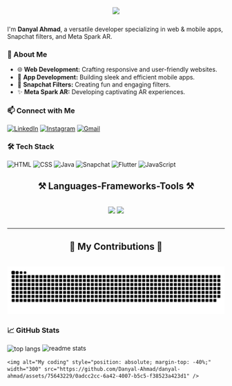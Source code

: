 <h1 align="center">
    <img src="https://readme-typing-svg.herokuapp.com/?font=Righteous&size=35&center=true&vCenter=true&width=500&height=70&duration=4000&lines=Hi+There!+👋;+I'm+Danyal+Ahmad!;" />
</h1>
I'm <strong>Danyal Ahmad</strong>, a versatile developer specializing in web & mobile apps, Snapchat filters, and Meta Spark AR.
<br/>


### 🚀 About Me
- 🌐 **Web Development:** Crafting responsive and user-friendly websites.
- 📱 **App Development:** Building sleek and efficient mobile apps.
- 🎨 **Snapchat Filters:** Creating fun and engaging filters.
- ✨ **Meta Spark AR:** Developing captivating AR experiences.
  <br>

### 📫 Connect with Me
[![LinkedIn](https://img.shields.io/badge/LinkedIn-0077B5?logo=linkedin&logoColor=white)](https://pk.linkedin.com/in/danyal-ahmaad)
[![Instagram](https://img.shields.io/badge/Instagram-E4405F?logo=instagram&logoColor=white)](https://www.instagram.com/denial_khxn/)
[![Gmail](https://img.shields.io/badge/Gmail-333333?logo=gmail&logoColor=white)](mailto:danyalahmaad.pjb@gmail.com)

### 🛠️ Tech Stack
![HTML](https://img.shields.io/badge/HTML5-E34F26?logo=html5&logoColor=white)
![CSS](https://img.shields.io/badge/CSS3-1572B6?logo=css3&logoColor=white)
![Java](https://img.shields.io/badge/Java-007396?logo=java&logoColor=white)
![Snapchat](https://img.shields.io/badge/Snapchat-FFFC00?logo=snapchat&logoColor=black)
![Flutter](https://img.shields.io/badge/Flutter-02569B?logo=flutter&logoColor=white)
![JavaScript](https://img.shields.io/badge/JavaScript-F7DF1E?logo=javascript&logoColor=black)

<h2 align="center">⚒️ Languages-Frameworks-Tools ⚒️</h2>
<br/>
<div align="center">
    <img src="https://skillicons.dev/icons?i=react,bootstrap,mui,html,css,vscode,github,figma,tailwind,git,r" />
    <img src="https://skillicons.dev/icons?i=nodejs,python,javascript,typescript,express,firebase,mongodb,c,java,nextjs,mysql,flask" /><br>
</div>

<br/>
<hr/>

<div align="center">
  <h2>🐍 My Contributions 🐍</h2>
  <br>
  <img alt="snake eating my contributions" src="https://raw.githubusercontent.com/salesp07/salesp07/output/github-contribution-grid-snake.svg" />
  <br>
</div>

</div>

### 📈 GitHub Stats
<div>
<img width=325 align="center" src="https://github-readme-stats-salesp07.vercel.app/api/top-langs/?username=danyal-ahmad&hide=HTML&langs_count=8&layout=compact&theme=react&border_radius=10&size_weight=0.5&count_weight=0.5&exclude_repo=github-readme-stats" alt="top langs" />
<img width="390" src="https://github-readme-stats-salesp07.vercel.app/api?username=danyal-ahmad&count_private=true&show_icons=true&theme=react&rank_icon=github&border_radius=10" alt="readme stats" />

    <img alt="My coding" style="position: absolute; margin-top: -40%;" width="300" src="https://github.com/Danyal-Ahmad/danyal-ahmad/assets/75643229/0adcc2cc-6a42-4007-b5c5-f38523a423d1" />
</div>
